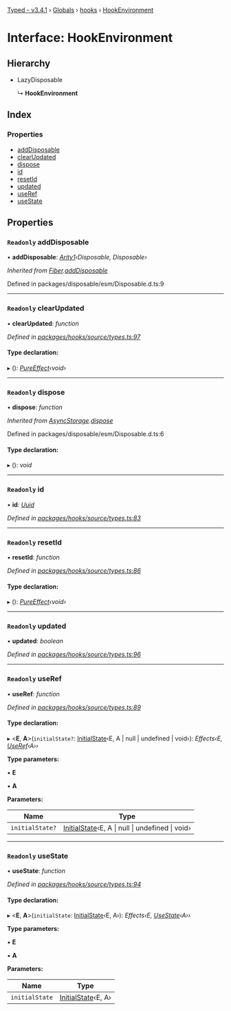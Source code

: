 [Typed - v3.4.1](../README.md) › [Globals](../globals.md) › [hooks](../modules/hooks.md) › [HookEnvironment](hooks.hookenvironment.md)

# Interface: HookEnvironment

## Hierarchy

* LazyDisposable

  ↳ **HookEnvironment**

## Index

### Properties

* [addDisposable](hooks.hookenvironment.md#readonly-adddisposable)
* [clearUpdated](hooks.hookenvironment.md#readonly-clearupdated)
* [dispose](hooks.hookenvironment.md#readonly-dispose)
* [id](hooks.hookenvironment.md#readonly-id)
* [resetId](hooks.hookenvironment.md#readonly-resetid)
* [updated](hooks.hookenvironment.md#readonly-updated)
* [useRef](hooks.hookenvironment.md#readonly-useref)
* [useState](hooks.hookenvironment.md#readonly-usestate)

## Properties

### `Readonly` addDisposable

• **addDisposable**: *[Arity1](../modules/lambda.md#arity1)‹Disposable, Disposable›*

*Inherited from [Fiber](effects.fiber.md).[addDisposable](effects.fiber.md#readonly-adddisposable)*

Defined in packages/disposable/esm/Disposable.d.ts:9

___

### `Readonly` clearUpdated

• **clearUpdated**: *function*

*Defined in [packages/hooks/source/types.ts:97](https://github.com/TylorS/typed-prelude/blob/cf24d7c0/packages/hooks/source/types.ts#L97)*

#### Type declaration:

▸ (): *[PureEffect](../modules/effects.md#pureeffect)‹void›*

___

### `Readonly` dispose

• **dispose**: *function*

*Inherited from [AsyncStorage](asyncstorage.asyncstorage-1.md).[dispose](asyncstorage.asyncstorage-1.md#readonly-dispose)*

Defined in packages/disposable/esm/Disposable.d.ts:6

#### Type declaration:

▸ (): *void*

___

### `Readonly` id

• **id**: *[Uuid](../modules/io.md#const-uuid)*

*Defined in [packages/hooks/source/types.ts:83](https://github.com/TylorS/typed-prelude/blob/cf24d7c0/packages/hooks/source/types.ts#L83)*

___

### `Readonly` resetId

• **resetId**: *function*

*Defined in [packages/hooks/source/types.ts:86](https://github.com/TylorS/typed-prelude/blob/cf24d7c0/packages/hooks/source/types.ts#L86)*

#### Type declaration:

▸ (): *[PureEffect](../modules/effects.md#pureeffect)‹void›*

___

### `Readonly` updated

• **updated**: *boolean*

*Defined in [packages/hooks/source/types.ts:96](https://github.com/TylorS/typed-prelude/blob/cf24d7c0/packages/hooks/source/types.ts#L96)*

___

### `Readonly` useRef

• **useRef**: *function*

*Defined in [packages/hooks/source/types.ts:89](https://github.com/TylorS/typed-prelude/blob/cf24d7c0/packages/hooks/source/types.ts#L89)*

#### Type declaration:

▸ <**E**, **A**>(`initialState?`: [InitialState](../modules/hooks.md#initialstate)‹E, A | null | undefined | void›): *Effects‹E, [UseRef](../modules/hooks.md#useref)‹A››*

**Type parameters:**

▪ **E**

▪ **A**

**Parameters:**

Name | Type |
------ | ------ |
`initialState?` | [InitialState](../modules/hooks.md#initialstate)‹E, A &#124; null &#124; undefined &#124; void› |

___

### `Readonly` useState

• **useState**: *function*

*Defined in [packages/hooks/source/types.ts:94](https://github.com/TylorS/typed-prelude/blob/cf24d7c0/packages/hooks/source/types.ts#L94)*

#### Type declaration:

▸ <**E**, **A**>(`initialState`: [InitialState](../modules/hooks.md#initialstate)‹E, A›): *Effects‹E, [UseState](../modules/hooks.md#usestate)‹A››*

**Type parameters:**

▪ **E**

▪ **A**

**Parameters:**

Name | Type |
------ | ------ |
`initialState` | [InitialState](../modules/hooks.md#initialstate)‹E, A› |

